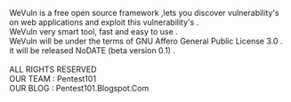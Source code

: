 WeVuln is a free open source framework ,lets you discover vulnerability's on web applications and exploit this vulnerability's .<br>
WeVuln very smart tool, fast and easy to use .<br>
WeVuln will be under the terms of GNU Affero General Public License 3.0 .<br>
it will be released NoDATE (beta version 0.1) .  <br>
<br>
ALL RIGHTS RESERVED<br>
OUR TEAM : Pentest101<br>
OUR BLOG : Pentest101.Blogspot.Com<br>